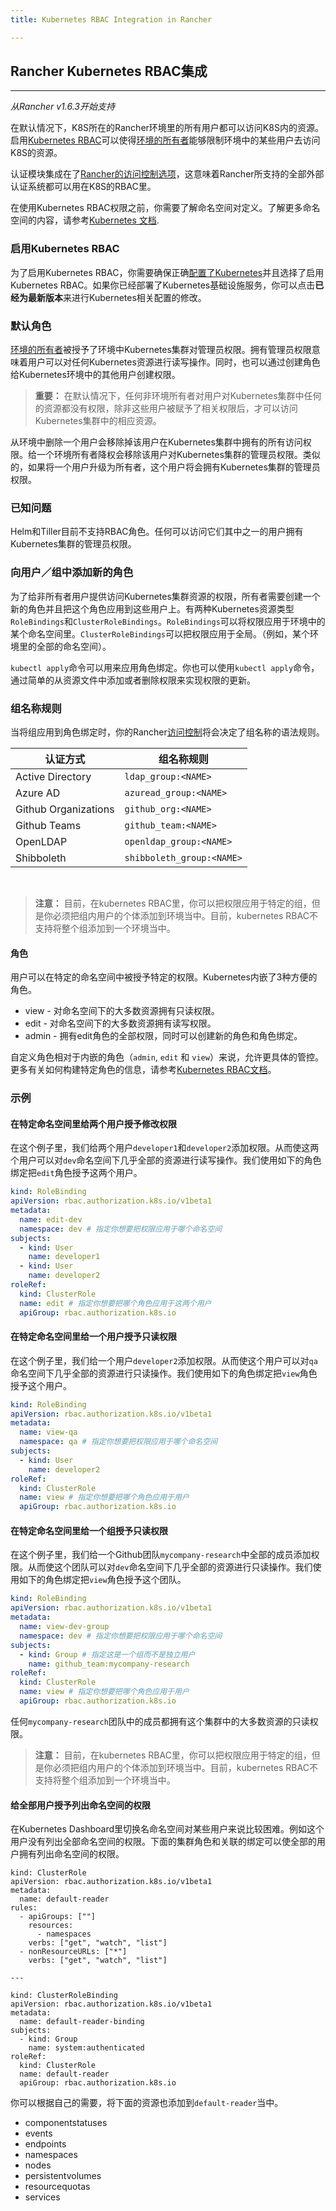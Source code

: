 ```yaml
---
title: Kubernetes RBAC Integration in Rancher

---
```


## Rancher Kubernetes RBAC集成
---

_从Rancher v1.6.3开始支持_

在默认情况下，K8S所在的Rancher环境里的所有用户都可以访问K8S内的资源。启用[Kubernetes RBAC](https://kubernetes.io/docs/admin/authorization/rbac/)可以使得[环境的所有者]({{site.baseurl}}/rancher/{{page.version}}/{{page.lang}}/environments/#所有者)能够限制环境中的某些用户去访问K8S的资源。

认证模块集成在了[Rancher的访问控制选项]({{site.baseurl}}/rancher/{{page.version}}/{{page.lang}}/configuration/access-control/##启用访问控制)，这意味着Rancher所支持的全部外部认证系统都可以用在K8S的RBAC里。

在使用Kubernetes RBAC权限之前，你需要了解命名空间对定义。了解更多命名空间的内容，请参考[Kubernetes 文档](https://kubernetes.io/docs/concepts/overview/working-with-objects/namespaces/).

### 启用Kubernetes RBAC

为了启用Kubernetes RBAC，你需要确保正确[配置了Kubernetes]({{site.baseurl}}/rancher/{{page.version}}/{{page.lang}}/kubernetes/#设置kubernetes)并且选择了启用Kubernetes RBAC。如果你已经部署了Kubernetes基础设施服务，你可以点击**已经为最新版本**来进行Kubernetes相关配置的修改。

### 默认角色

[环境的所有者]({{site.baseurl}}/rancher/{{page.version}}/{{page.lang}}/environments/#所有者)被授予了环境中Kubernetes集群对管理员权限。拥有管理员权限意味着用户可以对任何Kubernetes资源进行读写操作。同时，也可以通过创建角色给Kubernetes环境中的其他用户创建权限。

> **重要：** 在默认情况下，任何非环境所有者对用户对Kubernetes集群中任何的资源都没有权限，除非这些用户被赋予了相关权限后，才可以访问Kubernetes集群中的相应资源。

从环境中删除一个用户会移除掉该用户在Kubernetes集群中拥有的所有访问权限。给一个环境所有者降权会移除该用户对Kubernetes集群的管理员权限。类似的，如果将一个用户升级为所有者，这个用户将会拥有Kubernetes集群的管理员权限。

### 已知问题

Helm和Tiller目前不支持RBAC角色。任何可以访问它们其中之一的用户拥有Kubernetes集群的管理员权限。

### 向用户／组中添加新的角色

为了给非所有者用户提供访问Kubernetes集群资源的权限，所有者需要创建一个新的角色并且把这个角色应用到这些用户上。有两种Kubernetes资源类型`RoleBindings`和`ClusterRoleBindings`。`RoleBindings`可以将权限应用于环境中的某个命名空间里。`ClusterRoleBindings`可以把权限应用于全局。（例如，某个环境里的全部的命名空间）。

`kubectl apply`命令可以用来应用角色绑定。你也可以使用`kubectl apply`命令，通过简单的从资源文件中添加或者删除权限来实现权限的更新。

### 组名称规则

当将组应用到角色绑定时，你的Rancher[访问控制]({{site.baseurl}}/rancher/{{page.version}}/{{page.lang}}/configuration/access-control/)将会决定了组名称的语法规则。

认证方式 | 组名称规则
---|---
Active Directory | `ldap_group:<NAME>`
Azure AD | `azuread_group:<NAME>`
Github Organizations | `github_org:<NAME>`
Github Teams | `github_team:<NAME>`
OpenLDAP | `openldap_group:<NAME>`
Shibboleth | `shibboleth_group:<NAME>`

<br>

> **注意：** 目前，在kubernetes RBAC里，你可以把权限应用于特定的组，但是你必须把组内用户的个体添加到环境当中。目前，kubernetes RBAC不支持将整个组添加到一个环境当中。

#### 角色

用户可以在特定的命名空间中被授予特定的权限。Kubernetes内嵌了3种方便的角色。

* view - 对命名空间下的大多数资源拥有只读权限。
* edit - 对命名空间下的大多数资源拥有读写权限。
* admin - 拥有edit角色的全部权限，同时可以创建新的角色和角色绑定。

自定义角色相对于内嵌的角色（`admin`, `edit` 和 `view`）来说，允许更具体的管控。更多有关如何构建特定角色的信息，请参考[Kubernetes RBAC文档](https://kubernetes.io/docs/admin/authorization/rbac/)。

### 示例

#### 在特定命名空间里给两个用户授予修改权限

在这个例子里，我们给两个用户`developer1`和`developer2`添加权限。从而使这两个用户可以对`dev`命名空间下几乎全部的资源进行读写操作。我们使用如下的角色绑定把`edit`角色授予这两个用户。

```yaml
kind: RoleBinding
apiVersion: rbac.authorization.k8s.io/v1beta1
metadata:
  name: edit-dev
  namespace: dev # 指定你想要把权限应用于哪个命名空间
subjects:
  - kind: User
    name: developer1
  - kind: User
    name: developer2
roleRef:
  kind: ClusterRole
  name: edit # 指定你想要把哪个角色应用于这两个用户
  apiGroup: rbac.authorization.k8s.io
```

#### 在特定命名空间里给一个用户授予只读权限

在这个例子里，我们给一个用户`developer2`添加权限。从而使这个用户可以对`qa`命名空间下几乎全部的资源进行只读操作。我们使用如下的角色绑定把`view`角色授予这个用户。

```yaml
kind: RoleBinding
apiVersion: rbac.authorization.k8s.io/v1beta1
metadata:
  name: view-qa
  namespace: qa # 指定你想要把权限应用于哪个命名空间
subjects:
  - kind: User
    name: developer2
roleRef:
  kind: ClusterRole
  name: view # 指定你想要把哪个角色应用于用户
  apiGroup: rbac.authorization.k8s.io
```

#### 在特定命名空间里给一个组授予只读权限

在这个例子里，我们给一个Github团队`mycompany-research`中全部的成员添加权限。从而使这个团队可以对`dev`命名空间下几乎全部的资源进行只读操作。我们使用如下的角色绑定把`view`角色授予这个团队。

```yaml
kind: RoleBinding
apiVersion: rbac.authorization.k8s.io/v1beta1
metadata:
  name: view-dev-group
  namespace: dev # 指定你想要把权限应用于哪个命名空间
subjects:
  - kind: Group # 指定这是一个组而不是独立用户
    name: github_team:mycompany-research
roleRef:
  kind: ClusterRole
  name: view # 指定你想要把哪个角色应用于用户
  apiGroup: rbac.authorization.k8s.io
```

任何`mycompany-research`团队中的成员都拥有这个集群中的大多数资源的只读权限。

> **注意：** 目前，在kubernetes RBAC里，你可以把权限应用于特定的组，但是你必须把组内用户的个体添加到环境当中。目前，kubernetes RBAC不支持将整个组添加到一个环境当中。

#### 给全部用户授予列出命名空间的权限

在Kubernetes Dashboard里切换名命名空间对某些用户来说比较困难。例如这个用户没有列出全部命名空间的权限。下面的集群角色和关联的绑定可以使全部的用户拥有列出命名空间的权限。

```
kind: ClusterRole
apiVersion: rbac.authorization.k8s.io/v1beta1
metadata:
  name: default-reader
rules:
  - apiGroups: [""]
    resources:
      - namespaces
    verbs: ["get", "watch", "list"]
  - nonResourceURLs: ["*"]
    verbs: ["get", "watch", "list"]

---

kind: ClusterRoleBinding
apiVersion: rbac.authorization.k8s.io/v1beta1
metadata:
  name: default-reader-binding
subjects:
  - kind: Group
    name: system:authenticated
roleRef:
  kind: ClusterRole
  name: default-reader
  apiGroup: rbac.authorization.k8s.io
```

你可以根据自己的需要，将下面的资源也添加到`default-reader`当中。

 * componentstatuses
 * events
 * endpoints
 * namespaces
 * nodes
 * persistentvolumes
 * resourcequotas
 * services
